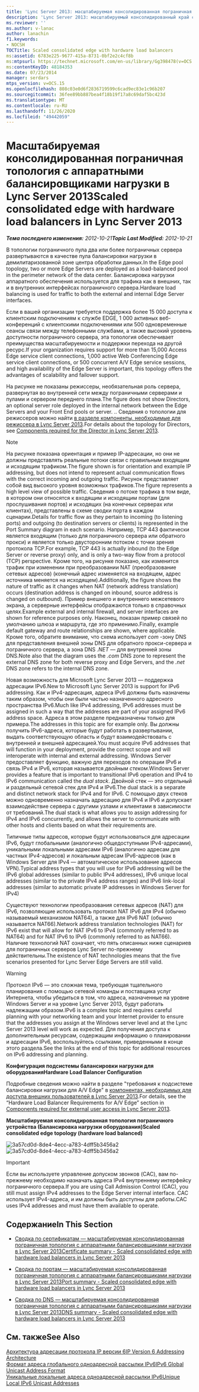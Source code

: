 ```yaml
---
title: 'Lync Server 2013: масштабируемая консолидированная пограничная топология с аппаратными балансировщиками нагрузки'
description: 'Lync Server 2013: масштабируемый консолидированный край с аппаратными подсистемами балансировки нагрузки.'
ms.reviewer: ''
ms.author: v-lanac
author: lanachin
f1.keywords:
- NOCSH
TOCTitle: Scaled consolidated edge with hardware load balancers
ms:assetid: 6783e225-9677-415a-8731-0bf2e2c4cf8b
ms:mtpsurl: https://technet.microsoft.com/en-us/library/Gg398478(v=OCS.15)
ms:contentKeyID: 48184353
ms.date: 07/23/2014
manager: serdars
mtps_version: v=OCS.15
ms.openlocfilehash: 808c03e0d6f2836719599c6cad9ec83e1c96b207
ms.sourcegitcommit: 36fee89bb887bea4f18b19f17a8c69daf5bc423d
ms.translationtype: MT
ms.contentlocale: ru-RU
ms.lasthandoff: 11/26/2020
ms.locfileid: "49442059"
---
```

# <a name="scaled-consolidated-edge-with-hardware-load-balancers-in-lync-server-2013"></a><span data-ttu-id="6cd8a-103">Масштабируемая консолидированная пограничная топология с аппаратными балансировщиками нагрузки в Lync Server 2013</span><span class="sxs-lookup"><span data-stu-id="6cd8a-103">Scaled consolidated edge with hardware load balancers in Lync Server 2013</span></span>

<div data-xmlns="http://www.w3.org/1999/xhtml">

<div class="topic" data-xmlns="http://www.w3.org/1999/xhtml" data-msxsl="urn:schemas-microsoft-com:xslt" data-cs="https://msdn.microsoft.com/">

<div data-asp="https://msdn2.microsoft.com/asp">



</div>

<div id="mainSection">

<div id="mainBody"><span data-ttu-id="6cd8a-104">

<span> </span></span><span class="sxs-lookup"><span data-stu-id="6cd8a-104">

<span> </span></span></span>

<span data-ttu-id="6cd8a-105">_**Тема последнего изменения:** 2012-10-21_</span><span class="sxs-lookup"><span data-stu-id="6cd8a-105">_**Topic Last Modified:** 2012-10-21_</span></span>

<span data-ttu-id="6cd8a-106">В топологии пограничного пула два или более пограничных сервера развертываются в качестве пула балансировки нагрузки в демилитаризованной зоне центра обработки данных.</span><span class="sxs-lookup"><span data-stu-id="6cd8a-106">In the Edge pool topology, two or more Edge Servers are deployed as a load-balanced pool in the perimeter network of the data center.</span></span> <span data-ttu-id="6cd8a-107">Балансировка нагрузки аппаратного обеспечения используется для трафика как в внешних, так и в внутренних интерфейсах пограничного сервера.</span><span class="sxs-lookup"><span data-stu-id="6cd8a-107">Hardware load balancing is used for traffic to both the external and internal Edge Server interfaces.</span></span>

<span data-ttu-id="6cd8a-108">Если в вашей организации требуется поддержка более 15 000 доступа к клиентским подключениям к службе EDGE, 1 000 активных веб-конференций с клиентскими подключениями или 500 одновременные сеансы связи между телефонными службами, а также высокий уровень доступности пограничного сервера, эта топология обеспечивает преимущества масштабируемости и поддержки перехода на другой ресурс.</span><span class="sxs-lookup"><span data-stu-id="6cd8a-108">If your organization requires support for more than 15,000 Access Edge service client connections, 1,000 active Web Conferencing Edge service client connections, or 500 concurrent A/V Edge service sessions, and high availability of the Edge Server is important, this topology offers the advantages of scalability and failover support.</span></span>

<span data-ttu-id="6cd8a-109">На рисунке не показаны режиссеры, необязательная роль сервера, развернутая во внутренней сети между пограничными серверами и пулами и сервером переднего плана.</span><span class="sxs-lookup"><span data-stu-id="6cd8a-109">The figure does not show Directors, an optional server role deployed in the internal network between the Edge Servers and your Front End pools or server.</span></span> <span data-ttu-id="6cd8a-110">.</span><span class="sxs-lookup"><span data-stu-id="6cd8a-110">.</span></span> <span data-ttu-id="6cd8a-111">Сведения о топологии для режиссеров можно найти [в разделе компоненты, необходимые для режиссера в Lync Server 2013](lync-server-2013-components-required-for-the-director.md).</span><span class="sxs-lookup"><span data-stu-id="6cd8a-111">For details about the topology for Directors, see [Components required for the Director in Lync Server 2013](lync-server-2013-components-required-for-the-director.md).</span></span>

<div>


> [!NOTE]  
> <span data-ttu-id="6cd8a-112">На рисунке показана ориентация и пример IP-адресации, но они не должны представлять реальные потоки связи с правильным входящим и исходящим трафиком.</span><span class="sxs-lookup"><span data-stu-id="6cd8a-112">The figure shown is for orientation and example IP addressing, but does not intend to represent actual communication flows with the correct incoming and outgoing traffic.</span></span> <span data-ttu-id="6cd8a-113">Рисунок представляет собой вид высокого уровня возможных трафиков.</span><span class="sxs-lookup"><span data-stu-id="6cd8a-113">The figure represents a high level view of possible traffic.</span></span> <span data-ttu-id="6cd8a-114">Сведения о потоке трафика в том виде, в котором они относятся к входящим и исходящим портам (для прослушивания портов) и исходящих (на конечных серверах или клиентах), представлены в схеме сводки порта в каждом сценарии.</span><span class="sxs-lookup"><span data-stu-id="6cd8a-114">Details for traffic flow as they pertain to incoming (to listening ports) and outgoing (to destination servers or clients) is represented in the Port Summary diagram in each scenario.</span></span> <span data-ttu-id="6cd8a-115">Например, TCP 443 фактически является входящим (только для пограничного сервера или обратного прокси) и является только двусторонним потоком с точки зрения протокола TCP.</span><span class="sxs-lookup"><span data-stu-id="6cd8a-115">For example, TCP 443 is actually inbound (to the Edge Server or reverse proxy) only, and is only a two-way flow from a protocol (TCP) perspective.</span></span> <span data-ttu-id="6cd8a-116">Кроме того, на рисунке показано, как изменится трафик при изменении при преобразовании NAT (преобразование сетевых адресов) (конечный адрес изменяется на входящем, адрес источника меняется на исходящем).</span><span class="sxs-lookup"><span data-stu-id="6cd8a-116">Additionally, the figure shows the nature of traffic as it changes when NAT (network address translation) occurs (destination address is changed on inbound, source address is changed on outbound).</span></span> <span data-ttu-id="6cd8a-117">Пример внешнего и внутреннего межсетевого экрана, а серверные интерфейсы отображаются только в справочных целях.</span><span class="sxs-lookup"><span data-stu-id="6cd8a-117">Example external and internal firewall, and server interfaces are shown for reference purposes only.</span></span> <span data-ttu-id="6cd8a-118">Наконец, показан пример связей по умолчанию шлюза и маршрута, где это применимо.</span><span class="sxs-lookup"><span data-stu-id="6cd8a-118">Finally, example default gateway and route relationships are shown, where applicable.</span></span> <span data-ttu-id="6cd8a-119">Кроме того, обратите внимание, что схема использует <EM>com</EM> -зону DNS для представления внешней зоны DNS для обратного прокси-сервера и пограничного сервера, а зона DNS <EM>.NET</EM> — для внутренней зоны DNS.</span><span class="sxs-lookup"><span data-stu-id="6cd8a-119">Note also that the diagram uses the <EM>.com</EM> DNS zone to represent the external DNS zone for both reverse proxy and Edge Servers, and the <EM>.net</EM> DNS zone refers to the internal DNS zone.</span></span>



</div>

<span data-ttu-id="6cd8a-120">Новая возможность для Microsoft Lync Server 2013 — поддержка адресации IPv6.</span><span class="sxs-lookup"><span data-stu-id="6cd8a-120">New to Microsoft Lync Server 2013 is support for IPv6 addressing.</span></span> <span data-ttu-id="6cd8a-121">Как и IPv4-адресация, адреса IPv6 должны быть назначены таким образом, чтобы они были частью назначенного адресного пространства IPv6.</span><span class="sxs-lookup"><span data-stu-id="6cd8a-121">Much like IPv4 addressing, IPv6 addresses must be assigned in such a way that the addresses are part of your assigned IPv6 address space.</span></span> <span data-ttu-id="6cd8a-122">Адреса в этом разделе предназначены только для примера.</span><span class="sxs-lookup"><span data-stu-id="6cd8a-122">The addresses in this topic are for example only.</span></span> <span data-ttu-id="6cd8a-123">Вы должны получить IPv6-адреса, которые будут работать в развертывании, выдать соответствующую область и будут взаимодействовать с внутренней и внешней адресацией.</span><span class="sxs-lookup"><span data-stu-id="6cd8a-123">You must acquire IPv6 addresses that will function in your deployment, provide the correct scope and will interoperate with internal and external addressing.</span></span> <span data-ttu-id="6cd8a-124">Windows Server предоставляет функцию, важную для переходов по операции IPv6 и связь IPv4 и IPv6, которая называется *двойным стеком*.</span><span class="sxs-lookup"><span data-stu-id="6cd8a-124">Windows Server provides a feature that is important to transitional IPv6 operation and IPv4 to IPv6 communication called the *dual stack*.</span></span> <span data-ttu-id="6cd8a-125">Двойной стек — это отдельный и раздельный сетевой стек для IPv4 и IPv6.</span><span class="sxs-lookup"><span data-stu-id="6cd8a-125">The dual stack is a separate and distinct network stack for IPv4 and for IPv6.</span></span> <span data-ttu-id="6cd8a-126">С помощью двух стеков можно одновременно назначать адресацию для IPv4 и IPv6 и допускает взаимодействие сервера с другими узлами и клиентами в зависимости от требований.</span><span class="sxs-lookup"><span data-stu-id="6cd8a-126">The dual stack is what allows you to assign addressing for IPv4 and IPv6 concurrently, and allows the server to communicate with other hosts and clients based on what their requirements are.</span></span>

<span data-ttu-id="6cd8a-127">Типичные типы адресов, которые будут использоваться для адресации IPv6, будут глобальными (аналогично общедоступными IPv4-адресами), уникальными локальными адресами IPv6 (аналогично адресам для частных IPv4-адресов) и локальным адресам IPv6-адресов (как в Windows Server для IPv4 — автоматическое использование адресов VPN).</span><span class="sxs-lookup"><span data-stu-id="6cd8a-127">Typical address types that you will use for IPv6 addressing will be the IPv6 global addresses (similar to public IPv4 addresses), IPv6 unique local addresses (similar to the private IPv4 address ranges) and IPv6 link-local addresses (similar to automatic private IP addresses in Windows Server for IPv4)</span></span>

<span data-ttu-id="6cd8a-128">Существуют технологии преобразования сетевых адресов (NAT) для IPv6, позволяющие использовать протокол NAT IPv6 для IPv4 (обычно называемый механизмом NAT64), а также для IPv6 NAT (обычно называется NAT66).</span><span class="sxs-lookup"><span data-stu-id="6cd8a-128">Network address translation technologies (NAT) for IPv6 exist that will allow for NAT IPv6 to IPv4 (commonly referred to as NAT64) and for NAT IPv6 to IPv6 (commonly referred to as NAT66).</span></span> <span data-ttu-id="6cd8a-129">Наличие технологий NAT означает, что пять описанных ниже сценариев для пограничных серверов Lync Server по-прежнему действительны.</span><span class="sxs-lookup"><span data-stu-id="6cd8a-129">The existence of NAT technologies means that the five scenarios presented for Lync Server Edge Servers are still valid.</span></span>

<div>


> [!WARNING]  
> <span data-ttu-id="6cd8a-130">Протокол IPv6 — это сложная тема, требующая тщательного планирования с помощью сетевой команды и поставщика услуг Интернета, чтобы убедиться в том, что адреса, назначенные на уровне Windows Server и на уровне Lync Server 2013, будут работать надлежащим образом.</span><span class="sxs-lookup"><span data-stu-id="6cd8a-130">IPv6 is a complex topic and requires careful planning with your networking team and your Internet provider to ensure that the addresses you assign at the Windows server level and at the Lync Server 2013 level will work as expected.</span></span> <span data-ttu-id="6cd8a-131">Для получения доступа к дополнительным ресурсам, содержащим информацию о планировании и адресации IPv6, воспользуйтесь ссылками, приведенными в конце этого раздела.</span><span class="sxs-lookup"><span data-stu-id="6cd8a-131">See the links at the end of this topic for additional resources on IPv6 addressing and planning.</span></span>



</div>

<span data-ttu-id="6cd8a-132">**Конфигурация подсистемы балансировки нагрузки для оборудования**</span><span class="sxs-lookup"><span data-stu-id="6cd8a-132">**Hardware Load Balancer Configuration**</span></span>

<span data-ttu-id="6cd8a-133">Подробные сведения можно найти в разделе "требования к подсистеме балансировки нагрузки для A/V Edge" в [компонентах, необходимых для доступа внешних пользователей в Lync Server 2013](lync-server-2013-components-required-for-external-user-access.md).</span><span class="sxs-lookup"><span data-stu-id="6cd8a-133">For details, see the “Hardware Load Balancer Requirements for A/V Edge” section in [Components required for external user access in Lync Server 2013](lync-server-2013-components-required-for-external-user-access.md).</span></span>

<span data-ttu-id="6cd8a-134">**Масштабируемая консолидированная топология пограничного устройства (Балансировка нагрузки оборудования)**</span><span class="sxs-lookup"><span data-stu-id="6cd8a-134">**Scaled consolidated edge topology (hardware load balanced)**</span></span>

<span data-ttu-id="6cd8a-135">![3a57cd0d-8de4-4ecc-a783-4dff5b3456a2](images/Gg398478.3a57cd0d-8de4-4ecc-a783-4dff5b3456a2(OCS.15).jpg "3a57cd0d-8de4-4ecc-a783-4dff5b3456a2")</span><span class="sxs-lookup"><span data-stu-id="6cd8a-135">![3a57cd0d-8de4-4ecc-a783-4dff5b3456a2](images/Gg398478.3a57cd0d-8de4-4ecc-a783-4dff5b3456a2(OCS.15).jpg "3a57cd0d-8de4-4ecc-a783-4dff5b3456a2")</span></span>

<div>


> [!IMPORTANT]  
> <span data-ttu-id="6cd8a-136">Если вы используете управление допуском звонков (CAC), вам по-прежнему необходимо назначать адреса IPv4 внутреннему интерфейсу пограничного сервера.</span><span class="sxs-lookup"><span data-stu-id="6cd8a-136">If you are using Call Admission Control (CAC), you still must assign IPv4 addresses to the Edge Server internal interface.</span></span> <span data-ttu-id="6cd8a-137">CAC использует IPv4-адреса, и им должны быть доступны для работы.</span><span class="sxs-lookup"><span data-stu-id="6cd8a-137">CAC uses IPv4 addresses and must have them available to operate.</span></span>



</div>

<div>

## <a name="in-this-section"></a><span data-ttu-id="6cd8a-138">Содержание</span><span class="sxs-lookup"><span data-stu-id="6cd8a-138">In This Section</span></span>

  - [<span data-ttu-id="6cd8a-139">Сводка по сертификатам — масштабируемая консолидированная пограничная топология с аппаратными балансировщиками нагрузки в Lync Server 2013</span><span class="sxs-lookup"><span data-stu-id="6cd8a-139">Certificate summary - Scaled consolidated edge with hardware load balancers in Lync Server 2013</span></span>](lync-server-2013-certificate-summary-scaled-consolidated-edge-with-hardware-load-balancers.md)

  - [<span data-ttu-id="6cd8a-140">Сводка по портам — масштабируемая консолидированная пограничная топология с аппаратными балансировщиками нагрузки в Lync Server 2013</span><span class="sxs-lookup"><span data-stu-id="6cd8a-140">Port summary - Scaled consolidated edge with hardware load balancers in Lync Server 2013</span></span>](lync-server-2013-port-summary-scaled-consolidated-edge-with-hardware-load-balancers.md)

  - [<span data-ttu-id="6cd8a-141">Сводка по DNS — масштабируемая консолидированная пограничная топология с аппаратными балансировщиками нагрузки в Lync Server 2013</span><span class="sxs-lookup"><span data-stu-id="6cd8a-141">DNS summary - Scaled consolidated edge with hardware load balancers in Lync Server 2013</span></span>](lync-server-2013-dns-summary-scaled-consolidated-edge-with-hardware-load-balancers.md)

</div>

<div>

## <a name="see-also"></a><span data-ttu-id="6cd8a-142">См. также</span><span class="sxs-lookup"><span data-stu-id="6cd8a-142">See Also</span></span>


[<span data-ttu-id="6cd8a-143">Архитектура адресации протокола IP версии 6</span><span class="sxs-lookup"><span data-stu-id="6cd8a-143">IP Version 6 Addressing Architecture</span></span>](https://tools.ietf.org/html/rfc4291)  
[<span data-ttu-id="6cd8a-144">Формат адреса глобального одноадресной рассылки IPv6</span><span class="sxs-lookup"><span data-stu-id="6cd8a-144">IPv6 Global Unicast Address Format</span></span>](https://tools.ietf.org/html/rfc3587)  
[<span data-ttu-id="6cd8a-145">Уникальные локальные адреса одноадресной рассылки IPv6</span><span class="sxs-lookup"><span data-stu-id="6cd8a-145">Unique Local IPv6 Unicast Addresses</span></span>](https://tools.ietf.org/html/rfc4193)  
  

<span data-ttu-id="6cd8a-146"></div>

</div>

<span> </span>

</div>

</div>

</span><span class="sxs-lookup"><span data-stu-id="6cd8a-146"></div>

</div>

<span> </span>

</div>

</div>

</span></span></div>


